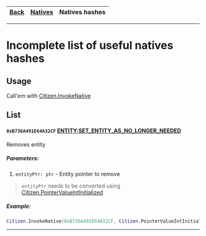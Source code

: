 [Back](Readme.md)|[Natives](Natives.md)|Natives hashes
---|---|---

---

# Incomplete list of useful natives hashes


## Usage

Call'em with [Citizen.InvokeNative](https://github.com/RiderSx/fr-docs/blob/master/API/Client.md#citizeninvokenativehash-hash-args-any-any)


## List

#### `0xB736A491E64A32CF` [ENTITY:SET_ENTITY_AS_NO_LONGER_NEEDED](http://www.dev-c.com/nativedb/func/info/b736a491e64a32cf)

Removes entity

##### Parameters:

1. `entityPtr: ptr` - Entity pointer to remove

> `entityPtr` needs to be converted using [Citizen.PointerValueIntInitialized](https://github.com/RiderSx/fr-docs/blob/master/API/Client.md#citizenpointervalueintinitializedvalue-int-ptr)

##### Example:

```lua
Citizen.InvokeNative(0xB736A491E64A32CF, Citizen.PointerValueIntInitialized(vehicle))
```

---
